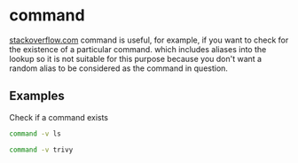 # command

[stackoverflow.com](https://askubuntu.com/questions/512770/what-is-the-bash-command-command) command is useful, for example, if you want to check for the existence of a particular command. which includes aliases into the lookup so it is not suitable for this purpose because you don't want a random alias to be considered as the command in question.

## Examples

Check if a command exists

```bash
command -v ls
```

```bash
command -v trivy
```

